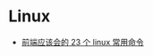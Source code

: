 # Linux

- [前端应该会的 23 个 linux 常用命令](https://juejin.im/post/5e088a36518825494e4e55b2?utm_source=gold_browser_extension)
